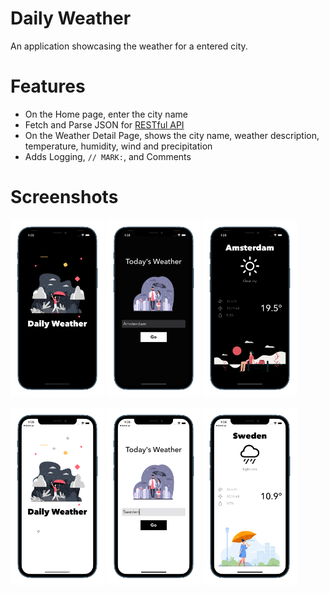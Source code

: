 # Daily Weather 

An application showcasing the weather for a entered city.

# Features

- On the Home page, enter the city name  
- Fetch and Parse JSON for [RESTful API](https://openweathermap.org/current)
- On the Weather Detail Page, shows the city name, weather description, temperature, humidity, wind and precipitation
- Adds Logging, `// MARK:`, and Comments 

# Screenshots

<p float="left"> 
<img src="/Documentation/Launch-Dark.png" width="150">
<img src="/Documentation/Home-Dark.png" width="150">
<img src="/Documentation/Weather-Dark.png" width="150">
</p>

<p float="left"> 
<img src="/Documentation/Launch-Light.png" width="150"> 
<img src="/Documentation/Home-Light.png" width="150">
<img src="/Documentation/Weather-Light.png" width="150">
</p>
